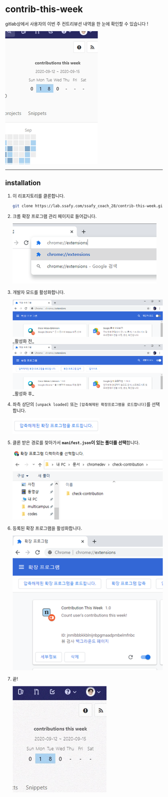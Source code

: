 # contrib-this-week

gitlab상에서 사용자의 이번 주 컨트리뷰션 내역을 한 눈에 확인할 수 있습니다 !

<img src="./images/demo.gif" alt="demo">

---

## installation

1. 이 리포지토리를 클론합니다.
	```bash
	git clone https://lab.ssafy.com/ssafy_coach_28/contrib-this-week.git
	```

2. 크롬 확장 프로그램 관리 페이지로 들어갑니다.
	
	<img src="./images/chrome-extensions.png" alt="chrome-extensions">


3. 개발자 모드를 활성화합니다.
	
	<img src="./images/devmode-before.png" alt="devmode-before" width="500">
	_활성화 전_
	
	<img src="./images/devmode-after.png" alt="devmode-after" width="500">
	_활성화 후_

4. 좌측 상단의 `[unpack loaded]` 또는  `[압축해제된 확장프로그램을 로드합니다]`를 선택합니다.
	
	<img src="./images/click-this.png" alt="click-this">


5. 클론 받은 경로를 찾아가서 **`manifest.json`이 있는 폴더를 선택**합니다.
	
	<img src="./images/extension-directory.png" alt="extension-directory">

6. 등록된 확장 프로그램을 활성화합니다.
	
	<img src="./images/loaded.png" alt="loaded">

7. 끝!
	
	<img src="./images/result.jpg" alt="result" width="300">